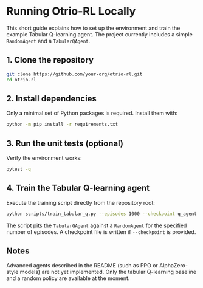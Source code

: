 # Running Otrio-RL Locally

This short guide explains how to set up the environment and train the example Tabular Q-learning agent. The project currently includes a simple `RandomAgent` and a `TabularQAgent`.

## 1. Clone the repository

```bash
git clone https://github.com/your-org/otrio-rl.git
cd otrio-rl
```

## 2. Install dependencies

Only a minimal set of Python packages is required. Install them with:

```bash
python -m pip install -r requirements.txt
```

## 3. Run the unit tests (optional)

Verify the environment works:

```bash
pytest -q
```

## 4. Train the Tabular Q-learning agent

Execute the training script directly from the repository root:

```bash
python scripts/train_tabular_q.py --episodes 1000 --checkpoint q_agent.pkl
```

The script pits the `TabularQAgent` against a `RandomAgent` for the specified number of episodes. A checkpoint file is written if `--checkpoint` is provided.

## Notes

Advanced agents described in the README (such as PPO or AlphaZero-style models) are not yet implemented. Only the tabular Q-learning baseline and a random policy are available at the moment.

